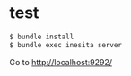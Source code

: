 # test

```sh
$ bundle install
$ bundle exec inesita server
```

Go to [http://localhost:9292/](http://localhost:9292/)
